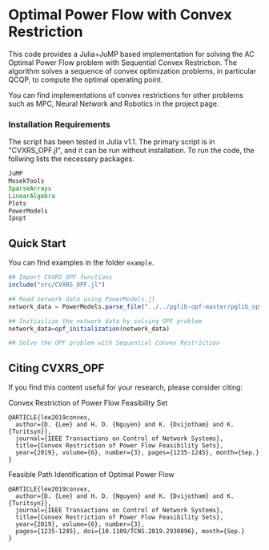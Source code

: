 # Optimal Power Flow with Convex Restriction

This code provides a Julia+JuMP based implementation for solving the AC Optimal Power Flow problem with Sequential Convex Restriction. The algorithm solves a sequence of convex optimization problems, in particular QCQP, to compute the optimal operating point.

You can find implementations of convex restrictions for other problems such as MPC, Neural Network and Robotics in the project page.

### Installation Requirements

The script has been tested in Julia v1.1.
The primary script is in "CVXRS_OPF.jl", and it can be run without installation. 
To run the code, the follwing lists the necessary packages.

```julia
JuMP
MosekTools
SparseArrays
LinearAlgebra
Plots
PowerModels
Ipopt
```

## Quick Start

You can find examples in the folder `example`.

```julia
## Import CVXRS_OPF functions
include("src/CVXRS_OPF.jl")

## Read network data using PowerModels.jl
network_data = PowerModels.parse_file("../../pglib-opf-master/pglib_opf_case118_ieee.m");

## Initiailize the network data by solving OPF problem
network_data=opf_initialization(network_data)

## Solve the OPF problem with Sequential Convex Restriction

```

## Citing CVXRS_OPF

If you find this content useful for your research, please consider citing: 

Convex Restriction of Power Flow Feasibility Set

    @ARTICLE{lee2019convex,
      author={D. {Lee} and H. D. {Nguyen} and K. {Dvijotham} and K. {Turitsyn}},
      journal={IEEE Transactions on Control of Network Systems},
      title={Convex Restriction of Power Flow Feasibility Sets},
      year={2019}, volume={6}, number={3}, pages={1235-1245}, month={Sep.}
    }

Feasible Path Identification of Optimal Power Flow

    @ARTICLE{lee2019convex,
      author={D. {Lee} and H. D. {Nguyen} and K. {Dvijotham} and K. {Turitsyn}},
      journal={IEEE Transactions on Control of Network Systems},
      title={Convex Restriction of Power Flow Feasibility Sets},
      year={2019}, volume={6}, number={3},
      pages={1235-1245}, doi={10.1109/TCNS.2019.2930896}, month={Sep.}
    }


